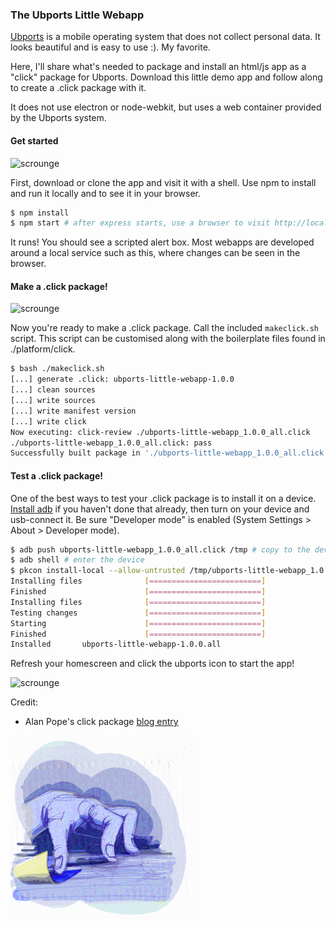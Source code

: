### The Ubports Little Webapp

[Ubports][4] is a mobile operating system that does not collect personal data. It looks beautiful and is easy to use :). My favorite.

Here, I'll share what's needed to package and install an html/js app as a "click" package for Ubports. Download this little demo app and follow along to create a .click package with it.

It does not use electron or node-webkit, but uses a web container provided by the Ubports system.

#### Get started

![scrounge](https://github.com/iambumblehead/ubports-little-webapp/raw/master/src/img/browser-123.png)

First, download or clone the app and visit it with a shell. Use npm to install and run it locally and to see it in your browser.

```bash
$ npm install
$ npm start # after express starts, use a browser to visit http://localhost:3000/
```

It runs! You should see a scripted alert box. Most webapps are developed around a local service such as this, where changes can be seen in the browser.

#### Make a .click package!

![scrounge](https://github.com/iambumblehead/ubports-little-webapp/raw/master/src/img/click-123.png)

Now you're ready to make a .click package. Call the included `makeclick.sh` script. This script can be customised along with the boilerplate files found in ./platform/click.

```bash
$ bash ./makeclick.sh
[...] generate .click: ubports-little-webapp-1.0.0
[...] clean sources
[...] write sources
[...] write manifest version
[...] write click
Now executing: click-review ./ubports-little-webapp_1.0.0_all.click
./ubports-little-webapp_1.0.0_all.click: pass
Successfully built package in './ubports-little-webapp_1.0.0_all.click'.
```

#### Test a .click package!

One of the best ways to test your .click package is to install it on a device.
[Install adb][0] if you haven't done that already, then turn on your device and usb-connect it. Be sure "Developer mode" is enabled (System Settings > About > Developer mode).

```bash
$ adb push ubports-little-webapp_1.0.0_all.click /tmp # copy to the device
$ adb shell # enter the device
$ pkcon install-local --allow-untrusted /tmp/ubports-little-webapp_1.0.0_all.click # install
Installing files              [=========================]
Finished                      [=========================]
Installing files              [=========================]
Testing changes               [=========================]
Starting                      [=========================]
Finished                      [=========================]
Installed   	ubports-little-webapp-1.0.0.all
```

Refresh your homescreen and click the ubports icon to start the app!

![scrounge](https://github.com/iambumblehead/ubports-little-webapp/raw/master/src/img/flow-123.png)


<!--
What about .snap packages?

Included with the repo, is a script named makesnap.sh that generates a .snap package. I've never succesfully generated a working snap file :S

I've followed various guides and installed overlays and linked various libraries. Maybe in the future I will find a way to generate an html snap...
-->


Credit:

* Alan Pope's click package [blog entry][2]


![scrounge](https://github.com/iambumblehead/scroungejs/raw/master/img/hand.png)


[0]: https://www.linuxbabe.com/ubuntu/how-to-install-adb-fastboot-ubuntu-16-04-16-10-14-04
[1]: http://www.linuxuk.org/post/20160518_snapping_electron_based_applications_simplenote/
[2]: https://popey.com/blog/posts/2015/07/28/easily-port-mobile-html5-games-to-ubuntu-phone.html
[3]: https://en.wikipedia.org/wiki/Snappy_(package_manager)
[4]: https://ubports.com/ "ubports"
